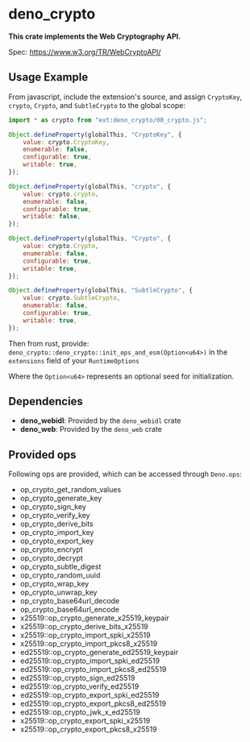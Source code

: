 # deno_crypto

**This crate implements the Web Cryptography API.**

Spec: https://www.w3.org/TR/WebCryptoAPI/

## Usage Example
From javascript, include the extension's source, and assign `CryptoKey`,
`crypto`, `Crypto`, and `SubtleCrypto` to the global scope:

```javascript
import * as crypto from "ext:deno_crypto/00_crypto.js";

Object.defineProperty(globalThis, "CryptoKey", {
	value: crypto.CryptoKey,
	enumerable: false,
	configurable: true,
	writable: true,
});

Object.defineProperty(globalThis, "crypto", {
	value: crypto.crypto,
	enumerable: false,
	configurable: true,
	writable: false,
});

Object.defineProperty(globalThis, "Crypto", {
	value: crypto.Crypto,
	enumerable: false,
	configurable: true,
	writable: true,
});

Object.defineProperty(globalThis, "SubtleCrypto", {
	value: crypto.SubtleCrypto,
	enumerable: false,
	configurable: true,
	writable: true,
});
```

Then from rust, provide:
`deno_crypto::deno_crypto::init_ops_and_esm(Option<u64>)`
in the `extensions` field of your `RuntimeOptions`

Where the `Option<u64>` represents an optional seed for initialization.

## Dependencies

- **deno_webidl**: Provided by the `deno_webidl` crate
- **deno_web**: Provided by the `deno_web` crate

## Provided ops

Following ops are provided, which can be accessed through `Deno.ops`:

- op_crypto_get_random_values
- op_crypto_generate_key
- op_crypto_sign_key
- op_crypto_verify_key
- op_crypto_derive_bits
- op_crypto_import_key
- op_crypto_export_key
- op_crypto_encrypt
- op_crypto_decrypt
- op_crypto_subtle_digest
- op_crypto_random_uuid
- op_crypto_wrap_key
- op_crypto_unwrap_key
- op_crypto_base64url_decode
- op_crypto_base64url_encode
- x25519::op_crypto_generate_x25519_keypair
- x25519::op_crypto_derive_bits_x25519
- x25519::op_crypto_import_spki_x25519
- x25519::op_crypto_import_pkcs8_x25519
- ed25519::op_crypto_generate_ed25519_keypair
- ed25519::op_crypto_import_spki_ed25519
- ed25519::op_crypto_import_pkcs8_ed25519
- ed25519::op_crypto_sign_ed25519
- ed25519::op_crypto_verify_ed25519
- ed25519::op_crypto_export_spki_ed25519
- ed25519::op_crypto_export_pkcs8_ed25519
- ed25519::op_crypto_jwk_x_ed25519
- x25519::op_crypto_export_spki_x25519
- x25519::op_crypto_export_pkcs8_x25519
